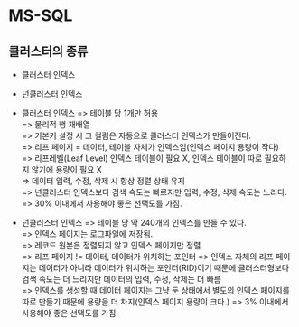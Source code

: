 # MS-SQL

## 클러스터의 종류
* 클러스터 인덱스
* 넌클러스터 인덱스

* 클러스터 인덱스
=> 테이블 당 1개만 허용   
=> 물리적 행 재배열   
=> 기본키 설정 시 그 컬럼은 자동으로 클러스터 인덱스가 만들어진다.   
=> 리프 페이지 = 데이터, 테이블 자체가 인덱스임(인덱스 페이지 용량이 작다)   
=> 리프레벨(Leaf Level) 인덱스 테이블이 필요 X, 인덱스 테이블이 따로 필요하지 않기에 용량이 필요 X   
=> 데이터 입력, 수정, 삭제 시 항상 정렬 상태 유지   
=> 넌클러스터 인덱스보다 검색 속도는 빠르지만 입력, 수정, 삭제 속도는 느리다.   
=> 30% 이내에서 사용해야 좋은 선택도를 가짐.

* 넌클러스터 인덱스
=> 테이블 당 약 240개의 인덱스를 만들 수 있다.   
=> 인덱스 페이지는 로그파일에 저장됨.   
=> 레코드 원본은 정렬되지 않고 인덱스 페이지만 정렬   
=> 리프 페이지 != 데이터, 데이터가 위치하는 포인터
=> 인덱스 자체의 리프 페이지는 데이터가 아니라 데이터가 위치하는 포인터(RID)이기 때문에 클러스터형보다 검색 속도는 더 느리지만 데이터의 입력, 수정, 삭제는 더 빠름   
=> 인덱스를 생성할 때 데이터 페이지는 그냥 둔 상태에서 별도의 인덱스 페이지를 따로 만들기 때문에 용량을 더 차지(인덱스 페이지 용량이 크다.)
=> 3% 이내에서 사용해야 좋은 선택도를 가짐.
